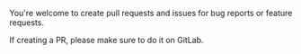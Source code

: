 You're welcome to create pull requests and issues for bug reports or feature requests.

If creating a PR, please make sure to do it on GitLab.